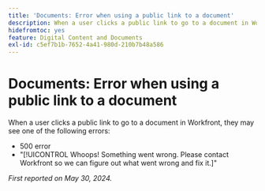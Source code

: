 ```yaml
---
title: 'Documents: Error when using a public link to a document'
description: When a user clicks a public link to go to a document in Workfront, they may see an error.
hidefromtoc: yes
feature: Digital Content and Documents
exl-id: c5ef7b1b-7652-4a41-980d-210b7b48a586
---
```

# Documents: Error when using a public link to a document

When a user clicks a public link to go to a document in Workfront, they may see one of the following errors:

* 500 error
* "[!UICONTROL Whoops! Something went wrong. Please contact Workfront so we can figure out what went wrong and fix it.]"


_First reported on May 30, 2024._
